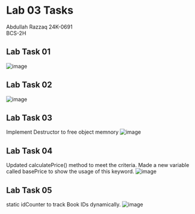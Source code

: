 # Lab 03 Tasks
Abdullah Razzaq 
24K-0691  
BCS-2H  

## Lab Task 01 
![image](https://github.com/user-attachments/assets/c20aa689-a9db-4b37-aa4e-5f58a68b1a69)

## Lab Task 02
![image](https://github.com/user-attachments/assets/c4c9ae7e-dd08-4438-b41d-8247c4c2b227)

## Lab Task 03
Implement Destructor to free object memnory
![image](https://github.com/user-attachments/assets/f921cc0d-8cb5-4e8b-a504-f928bc310f4a)

## Lab Task 04
Updated calculatePrice() method to meet the criteria. Made a new variable called basePrice to show the usage of this keyword.
![image](https://github.com/user-attachments/assets/f6cd38e7-00fa-4a83-a2f4-241f902d2a9b)

## Lab Task 05
static idCounter to track Book IDs dynamically.
![image](https://github.com/user-attachments/assets/de6f7a8f-4b7d-4b9e-9a97-e7aa68134e66)
